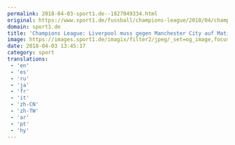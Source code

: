 ```yaml
---
permalink: 2018-04-03-sport1.de--1827049334.html
original: https://www.sport1.de/fussball/champions-league/2018/04/champions-league-liverpool-muss-gegen-manchester-city-auf-matip-verzichten
domain: sport1.de
title: 'Champions League: Liverpool muss gegen Manchester City auf Matip verzichten'
image: https://images.sport1.de/imagix/filter2/jpeg/_set=og_image,focus=53x49/imagix/a86ad87c-3742-11e8-87b1-f80f41fc63ce
date: 2018-04-03 13:45:17
category: sport
translations: 
 - 'en'
 - 'es'
 - 'ru'
 - 'ja'
 - 'fr'
 - 'it'
 - 'zh-CN'
 - 'zh-TW'
 - 'ar'
 - 'pt'
 - 'hy'
---
```


